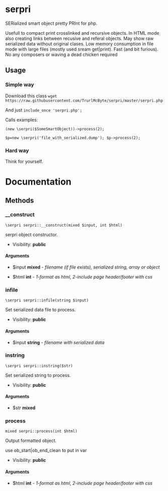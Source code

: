 # serpri

 SERialized smart object pretty PRInt for php.

 Usefull to compact print crosslinked and recursive objects.
 In HTML mode also creating links between recusive and referal objects.
 May show raw serialized data without original clases.
 Low memory consumption in file mode with large files (mostly used sream get|print).
 Fast (and bit furious).
 No any composers or waving a dead chicken required

## Usage

### Simple way
Download this class
`wget https://raw.githubusercontent.com/TrurlMcByte/serpri/master/serpri.php`

And just `include_once 'serpri.php';`

Calls examples:

`(new \serpri($SomeSmartObject))->process(2);`

`$p=new \serpri('file_with_serialized.dump'); $p->process(2);`

### Hard way

Think for yourself.

# Documentation

Methods
-------


### __construct

    \serpri serpri::__construct(mixed $input, int $html)

serpri object constructor.



* Visibility: **public**


#### Arguments
* $input **mixed** - *filename (if file exists), serialized string, array or object*

* $html **int** - *1-format as html, 2-include page header/footer with css*




### infile

    \serpri serpri::infile(string $input)

Set serialized data file to process.



* Visibility: **public**


#### Arguments
* $input **string** - *filename with serialized data*



### instring

    \serpri serpri::instring($str)

Set serialized string to process.



* Visibility: **public**


#### Arguments
* $str **mixed**



### process

    mixed serpri::process(int $html)

Output formatted object.

use ob_start|ob_end_clean to put in var

* Visibility: **public**


#### Arguments
* $html **int** - *1-format as html, 2-include page header/footer with css*


